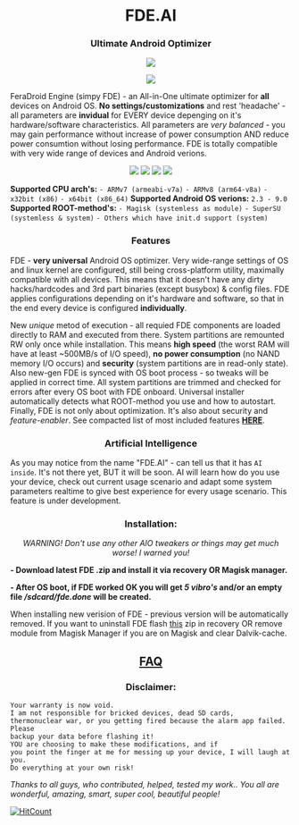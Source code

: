 <h1 align="center">FDE.AI</h1>
<h3 align="center"><strong>Ultimate Android Optimizer</strong></h3>
<p align="center"><img src="https://raw.githubusercontent.com/feravolt/FeraDroid-Engine/master/screenshot.png"></p>
<p align="center"><img src="https://img.shields.io/badge/version-v3.04-blueviolet.svg"></p>
<p>FeraDroid Engine (simpy FDE) - an All-in-One ultimate optimizer for <b>all</b> devices on Android OS. <b>No settings/customizations</b> and rest 'headache' - all parameters are <b>invidual</b> for EVERY device depenging on it's hardware/software characteristics. All parameters are <i>very balanced</i> - you may gain performance without increase of power consumption AND reduce power consumtion without losing performance. FDE is totally compatible with very wide range of devices and Android verions.</p>
<p align="center"><a href="https://forum.xda-developers.com/android/software-hacking/beta-feradroid-engine-v0-19-ultimate-t3284421"><img src="https://img.shields.io/badge/Thread%20at-XDA-orange.svg"></a> <a href="https://4pda.ru/forum/index.php?showtopic=716174"><img src="https://img.shields.io/badge/Thread%20at-4PDA-9cf.svg"></a> <a href="https://www.facebook.com/groups/feralab/"><img src="https://img.shields.io/badge/Group%20on-Facebook-blue.svg"></a> <a href="https://t.me/feralab_xda"><img src="https://img.shields.io/badge/-Telegram%20group-informational.svg"></a></p>
<b>Supported CPU arch's:</b>
<code>- ARMv7 (armeabi-v7a)</code>
<code>- ARMv8 (arm64-v8a)</code>
<code>- x32bit (x86)</code>
<code>- x64bit (x86_64)</code>
<b>Supported Android OS verions:</b>
<code>2.3 - 9.0</code>
<b>Supported ROOT-method's:</b>
<code>- Magisk (systemless as module)</code>
<code>- SuperSU (systemless & system)</code>
<code>- Others which have init.d support (system)</code>
<h3 align="center"><strong>Features</strong></h3>
<p>FDE - <b>very universal</b> Android OS optimizer. Very wide-range settings of OS and linux kernel are configured, still being cross-platform utility, maximally compatible with all devices. This means that it doesn't have any dirty hacks/hardcodes and 3rd part binaries (except busybox) & config files. FDE applies configurations depending on it's hardware and software, so that in the end every device is configured <b>individually</b>.</p><p>New <i>unique</i> metod of execution - all requied FDE components are loaded directly to RAM and executed from there. System partitions are remounted RW only once while installation. This means <b>high speed</b> (the worst RAM will have at least ~500MB/s of I/O speed), <b>no power consumption</b> (no NAND memory I/O occurs) and <b>security</b> (system partitions are in read-only state). Also new-gen FDE is synced with OS boot process - so tweaks will be applied in correct time. All system partitions are trimmed and checked for errors after every OS boot with FDE onboard. Universal installer automatically detects what ROOT-method you use and how to autostart. Finally, FDE is not only about optimization. It's also about security and <i>feature-enabler</i>. See compacted list of most included features <a href="https://forum.xda-developers.com/showpost.php?p=79092323&postcount=517"><b>HERE</b></a>.</p>
<h3 align="center"><strong>Artificial Intelligence</strong></h3>
<p>As you may notice from the name "FDE.AI" - can tell us that it has <code>AI inside</code>. It's not there yet, BUT it will be soon. AI will learn how do you use your device, check out current usage scenario and adapt some system parameters realtime to give best experience for every usage scenario. This feature is under development.</p>
<h3 align="center"><strong>Installation:</strong></h3>
<p align="center"><i>WARNING! Don't use any other AIO tweakers or things may get much worse! I warned you!</i></p>
<p><b>- Download latest FDE .zip and install it via recovery OR Magisk manager.</b></p>
<p><b>- After OS boot, if FDE worked OK you will get <i>5 vibro's</i> and/or an empty file <i>/sdcard/fde.done</i> will be created.</b></p>
<p>When installing new verision of FDE - previous version will be automatically removed. If you want to uninstall FDE flash <a href="https://forum.xda-developers.com/showpost.php?p=79092323&postcount=517">this</a> zip in recovery OR remove module from Magisk Manager if you are on Magisk and clear Dalvik-cache.</p>
<h2 align="center"><a href="https://forum.xda-developers.com/showpost.php?p=79092323&postcount=517"><strong>FAQ</strong></a></h3>
<h3 align="center"><strong>Disclaimer:</strong></h3>
<p><code>Your warranty is now void.
I am not responsible for bricked devices, dead SD cards,
thermonuclear war, or you getting fired because the alarm app failed. Please
backup your data before flashing it!
YOU are choosing to make these modifications, and if
you point the finger at me for messing up your device, I will laugh at you.
Do everything at your own risk!</code></p>

<p><i>Thanks to all guys, who contributed, helped, tested my work.. You all are wonderful, amazing, smart, super cool, beautiful people!</i></p>

[![HitCount](http://hits.dwyl.io/feravolt/FeraDroid-Engine.svg)](http://hits.dwyl.io/feravolt/FeraDroid-Engine)
